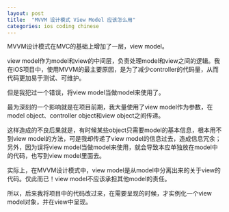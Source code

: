 ```yaml
---
layout: post
title:  "MVVM 设计模式 View Model 应该怎么用"
categories: ios coding chinese
---
```


MVVM设计模式在MVC的基础上增加了一层，view model。

view model作为model和view的中间层，负责处理model和view之间的逻辑。我在iOS项目中，使用MVVM的最主要原因，是为了减少controller的代码量，从而代码更加易于测试、可维护。

但是我犯过一个错误，将view model当做model来使用了。 

<!--more-->

最为深刻的一个影响就是在项目前期，我大量使用了view model作为参数，在model object、controller object和view object之间传递。

这样造成的不良后果就是，有时候某些object只需要model的基本信息，根本用不到view model的方法，可是我却传递了view model的信息过去，造成信息冗余；另外，因为误将view model当做model来使用，就会导致本应单独放在model中的代码，也写到view model里面去。

实际上，在MVVM设计模式中，view model是从model中分离出来的关于view的代码。仅此而已！view model不应该承担其他model的责任。

所以，后来我将项目中的代码改过来，在需要呈现的时候，才实例化一个view model对象，并在view中呈现。

